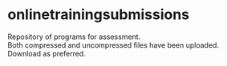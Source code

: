 # onlinetrainingsubmissions
Repository of programs for assessment.<br>
Both compressed and uncompressed files have been uploaded.<br>
Download as preferred.
